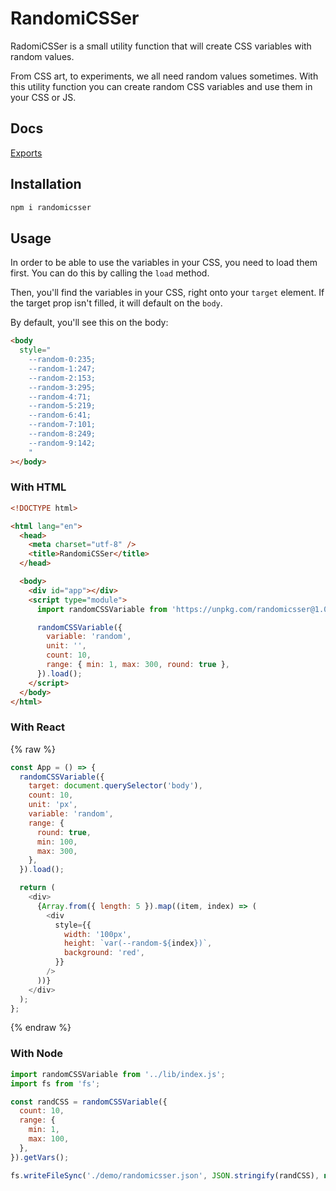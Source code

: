 # RandomiCSSer

RadomiCSSer is a small utility function that will create CSS variables with random values.

From CSS art, to experiments, we all need random values sometimes. With this utility function you can create random CSS variables and use them in your CSS or JS.

## Docs

[Exports](docs/modules.md)

## Installation

```bash
npm i randomicsser
```

## Usage

In order to be able to use the variables in your CSS, you need to load them first. You can do this by calling the `load` method.

Then, you'll find the variables in your CSS, right onto your `target` element.
If the target prop isn't filled, it will default on the `body`.

By default, you'll see this on the body:

```html
<body
  style="
    --random-0:235;
    --random-1:247;
    --random-2:153;
    --random-3:295;
    --random-4:71;
    --random-5:219;
    --random-6:41;
    --random-7:101;
    --random-8:249;
    --random-9:142;
    "
></body>
```

### With HTML

```html
<!DOCTYPE html>

<html lang="en">
  <head>
    <meta charset="utf-8" />
    <title>RandomiCSSer</title>
  </head>

  <body>
    <div id="app"></div>
    <script type="module">
      import randomCSSVariable from 'https://unpkg.com/randomicsser@1.0.4';

      randomCSSVariable({
        variable: 'random',
        unit: '',
        count: 10,
        range: { min: 1, max: 300, round: true },
      }).load();
    </script>
  </body>
</html>
```

### With React

{% raw %}

```js
const App = () => {
  randomCSSVariable({
    target: document.querySelector('body'),
    count: 10,
    unit: 'px',
    variable: 'random',
    range: {
      round: true,
      min: 100,
      max: 300,
    },
  }).load();

  return (
    <div>
      {Array.from({ length: 5 }).map((item, index) => (
        <div
          style={{
            width: '100px',
            height: `var(--random-${index})`,
            background: 'red',
          }}
        />
      ))}
    </div>
  );
};
```

{% endraw %}

### With Node

```js
import randomCSSVariable from '../lib/index.js';
import fs from 'fs';

const randCSS = randomCSSVariable({
  count: 10,
  range: {
    min: 1,
    max: 100,
  },
}).getVars();

fs.writeFileSync('./demo/randomicsser.json', JSON.stringify(randCSS), null, 2);
```
